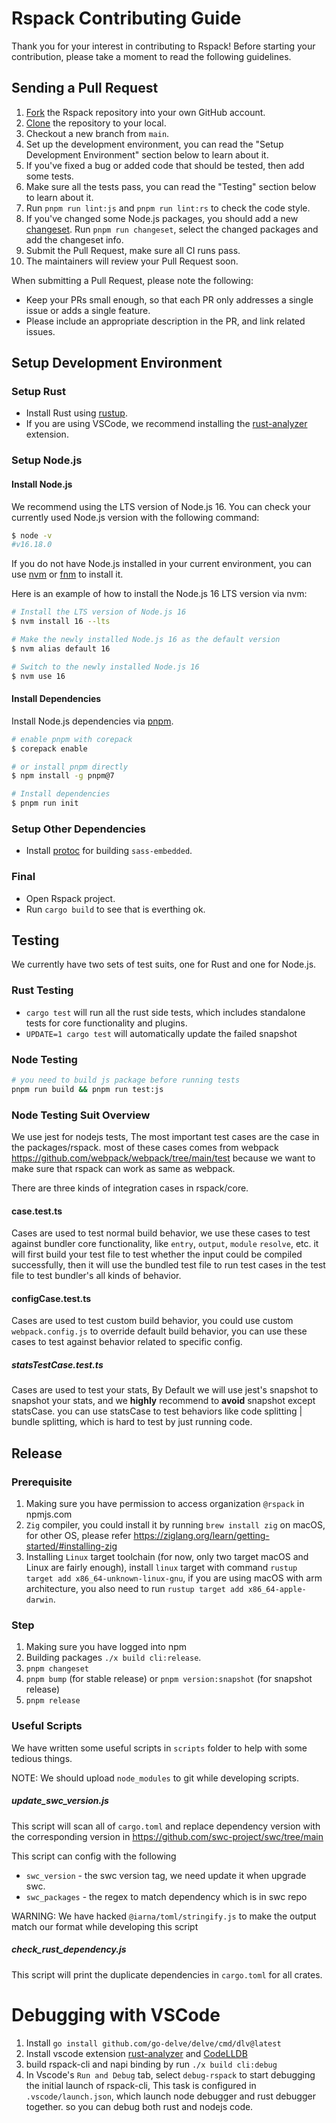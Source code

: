 # Rspack Contributing Guide

Thank you for your interest in contributing to Rspack! Before starting your contribution, please take a moment to read the following guidelines.

## Sending a Pull Request

1. [Fork](https://help.github.com/articles/fork-a-repo/) the Rspack repository into your own GitHub account.
2. [Clone](https://help.github.com/articles/cloning-a-repository/) the repository to your local.
3. Checkout a new branch from `main`.
4. Set up the development environment, you can read the "Setup Development Environment" section below to learn about it.
5. If you've fixed a bug or added code that should be tested, then add some tests.
6. Make sure all the tests pass, you can read the "Testing" section below to learn about it.
7. Run `pnpm run lint:js` and `pnpm run lint:rs` to check the code style.
8. If you've changed some Node.js packages, you should add a new [changeset](https://github.com/changesets/changesets). Run `pnpm run changeset`, select the changed packages and add the changeset info.
9. Submit the Pull Request, make sure all CI runs pass.
10. The maintainers will review your Pull Request soon.

When submitting a Pull Request, please note the following:

- Keep your PRs small enough, so that each PR only addresses a single issue or adds a single feature.
- Please include an appropriate description in the PR, and link related issues.

## Setup Development Environment

### Setup Rust

- Install Rust using [rustup](https://rustup.rs/).
- If you are using VSCode, we recommend installing the [rust-analyzer](https://marketplace.visualstudio.com/items?itemName=rust-lang.rust-analyzer) extension.

### Setup Node.js

#### Install Node.js

We recommend using the LTS version of Node.js 16. You can check your currently used Node.js version with the following command:

```bash
$ node -v
#v16.18.0
```

If you do not have Node.js installed in your current environment, you can use [nvm](https://github.com/nvm-sh/nvm) or [fnm](https://github.com/Schniz/fnm) to install it.

Here is an example of how to install the Node.js 16 LTS version via nvm:

```bash
# Install the LTS version of Node.js 16
$ nvm install 16 --lts

# Make the newly installed Node.js 16 as the default version
$ nvm alias default 16

# Switch to the newly installed Node.js 16
$ nvm use 16
```

#### Install Dependencies

Install Node.js dependencies via [pnpm](https://pnpm.io/).

```bash
# enable pnpm with corepack
$ corepack enable

# or install pnpm directly
$ npm install -g pnpm@7

# Install dependencies
$ pnpm run init
```

### Setup Other Dependencies

- Install [protoc](https://grpc.io/docs/protoc-installation/) for building `sass-embedded`.

### Final

- Open Rspack project.
- Run `cargo build` to see that is everthing ok.

## Testing

We currently have two sets of test suits, one for Rust and one for Node.js.

### Rust Testing

- `cargo test` will run all the rust side tests, which includes standalone tests for core functionality and plugins.
- `UPDATE=1 cargo test` will automatically update the failed snapshot

### Node Testing

```sh
# you need to build js package before running tests
pnpm run build && pnpm run test:js
```

### Node Testing Suit Overview

We use jest for nodejs tests, The most important test cases are the case in the packages/rspack. most of these cases comes from webpack https://github.com/webpack/webpack/tree/main/test because we want to make sure that rspack can work as same as webpack.

There are three kinds of integration cases in rspack/core.

#### case.test.ts

Cases are used to test normal build behavior, we use these cases to test against bundler core functionality, like `entry`, `output`, `module` `resolve`, etc. it will first build your test file to test whether the input could be compiled successfully, then it will use the bundled test file to run test cases in the test file to test bundler's all kinds of behavior.

#### configCase.test.ts

Cases are used to test custom build behavior, you could use custom `webpack.config.js` to override default build behavior, you can use these cases to test against behavior related to specific config.

##### statsTestCase.test.ts

Cases are used to test your stats, By Default we will use jest's snapshot to snapshot your stats, and we **highly** recommend to **avoid** snapshot except statsCase. you can use statsCase to test behaviors like code splitting | bundle splitting, which is hard to test by just running code.

## Release

### Prerequisite

1. Making sure you have permission to access organization `@rspack` in npmjs.com
2. `Zig` compiler, you could install it by running `brew install zig` on macOS, for other OS, please refer https://ziglang.org/learn/getting-started/#installing-zig
3. Installing `Linux` target toolchain (for now, only two target macOS and Linux are fairly enough), install `linux` target with command `rustup target add x86_64-unknown-linux-gnu`, if you are using macOS with arm architecture, you also need to run `rustup target add x86_64-apple-darwin`.

### Step

1. Making sure you have logged into npm
2. Building packages `./x build cli:release`.
3. `pnpm changeset`
4. `pnpm bump` (for stable release) or `pnpm version:snapshot` (for snapshot release)
5. `pnpm release`

### Useful Scripts

We have written some useful scripts in `scripts` folder to help with some tedious things.

NOTE: We should upload `node_modules` to git while developing scripts.

##### update_swc_version.js

This script will scan all of `cargo.toml` and replace dependency version with the corresponding version in https://github.com/swc-project/swc/tree/main

This script can config with the following

- `swc_version` - the swc version tag, we need update it when upgrade swc.
- `swc_packages` - the regex to match dependency which is in swc repo

WARNING: We have hacked `@iarna/toml/stringify.js` to make the output match our format while developing this script

##### check_rust_dependency.js

This script will print the duplicate dependencies in `cargo.toml` for all crates.

# Debugging with VSCode

1. Install `go install github.com/go-delve/delve/cmd/dlv@latest`
2. Install vscode extension [rust-analyzer](https://marketplace.visualstudio.com/items?itemName=rust-lang.rust-analyzer) and [CodeLLDB](https://marketplace.visualstudio.com/items?itemName=vadimcn.vscode-lldb)
3. build rspack-cli and napi binding by run `./x build cli:debug`
4. In Vscode's `Run and Debug` tab, select `debug-rspack` to start debugging the initial launch of rspack-cli, This task is configured in `.vscode/launch.json`, which launch node debugger and rust debugger together. so you can debug both rust and nodejs code.
